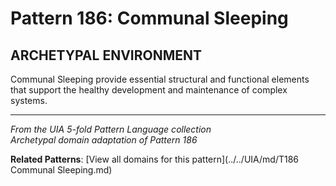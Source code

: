 # Pattern 186: Communal Sleeping

## ARCHETYPAL ENVIRONMENT

Communal Sleeping provide essential structural and functional elements that support the healthy development and maintenance of complex systems.

---

*From the UIA 5-fold Pattern Language collection*  
*Archetypal domain adaptation of Pattern 186*

**Related Patterns**: [View all domains for this pattern](../../UIA/md/T186 Communal Sleeping.md)